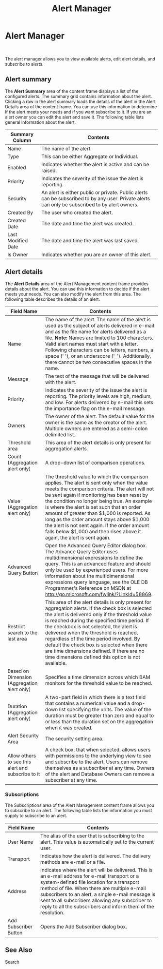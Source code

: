 ﻿---
title: Alert Manager
TOCTitle: Alert Manager
ms:assetid: 9a032bd2-ea99-4bc7-8ea2-b253d007c571
ms:mtpsurl: https://msdn.microsoft.com/library/Aa577507(v=BTS.80)
ms:contentKeyID: 51529939
ms.date: 08/30/2017
mtps_version: v=BTS.80
f1_keywords:
- bts06.bam.portal.alertmanager
---

# Alert Manager

 

The alert manager allows you to view available alerts, edit alert details, and subscribe to alerts.

## Alert summary

The **Alert Summary** area of the content frame displays a list of the configured alerts. The summary grid contains information about the alert. Clicking a row in the alert summary loads the details of the alert in the Alert Details area of the content frame. You can use this information to determine if the alert meets your needs and if you want subscribe to it. If you are an alert owner you can edit the alert and save it. The following table lists general information about the alert.

<table>
<thead>
<tr class="header">
<th>Summary Column</th>
<th>Contents</th>
</tr>
</thead>
<tbody>
<tr class="odd">
<td>Name</td>
<td>The name of the alert.</td>
</tr>
<tr class="even">
<td>Type</td>
<td>This can be either Aggregate or Individual.</td>
</tr>
<tr class="odd">
<td>Enabled</td>
<td>Indicates whether the alert is active and can be raised.</td>
</tr>
<tr class="even">
<td>Priority</td>
<td>Indicates the severity of the issue the alert is reporting.</td>
</tr>
<tr class="odd">
<td>Security</td>
<td>An alert is either public or private. Public alerts can be subscribed to by any user. Private alerts can only be subscribed to by alert owners.</td>
</tr>
<tr class="even">
<td>Created By</td>
<td>The user who created the alert.</td>
</tr>
<tr class="odd">
<td>Created Date</td>
<td>The date and time the alert was created.</td>
</tr>
<tr class="even">
<td>Last Modified Date</td>
<td>The date and time the alert was last saved.</td>
</tr>
<tr class="odd">
<td>Is Owner</td>
<td>Indicates whether you are an owner of this alert.</td>
</tr>
</tbody>
</table>


## Alert details

The **Alert Details** area of the Alert Management content frame provides details about the alert. You can use this information to decide if the alert meets your needs. You can also modify the alert from this area. The following table describes the details of an alert.

<table>
<thead>
<tr class="header">
<th>Field Name</th>
<th>Contents</th>
</tr>
</thead>
<tbody>
<tr class="odd">
<td>Name</td>
<td>The name of the alert. The name of the alert is used as the subject of alerts delivered in e-mail and as the file name for alerts delivered as a file. <strong>Note:</strong> Names are limited to 100 characters. Valid alert names must start with a letter. Following characters can be letters, numbers, a space (' '), or an underscore ('_'). Additionally, there cannot be two consecutive spaces in the name.</td>
</tr>
<tr class="even">
<td>Message</td>
<td>The text of the message that will be delivered with the alert.</td>
</tr>
<tr class="odd">
<td>Priority</td>
<td>Indicates the severity of the issue the alert is reporting. The priority levels are high, medium, and low. For alerts delivered by e-mail this sets the importance flag on the e-mail message.</td>
</tr>
<tr class="even">
<td>Owners</td>
<td>The owner of the alert. The default value for the owner is the same as the creator of the alert. Multiple owners are entered as a semi-colon delimited list.</td>
</tr>
<tr class="odd">
<td>Threshold area</td>
<td>This area of the alert details is only present for aggregation alerts.</td>
</tr>
<tr class="even">
<td>Count<br />
(Aggregation alert only)</td>
<td>A drop-down list of comparison operations.</td>
</tr>
<tr class="odd">
<td>Value<br />
(Aggregation alert only)</td>
<td>The threshold value to which the comparison applies. The alert is sent only when the value meets the comparison criteria. The alert will not be sent again if monitoring has been reset by the condition no longer being true. An example is where the alert is set such that an order amount of greater than $1,000 is reported. As long as the order amount stays above $1,000 the alert is not sent again. If the order amount falls below $1,000 and then rises above it again, the alert is sent again.</td>
</tr>
<tr class="even">
<td>Advanced Query Button</td>
<td>Open the Advanced Query Editor dialog box. The Advance Query Editor uses multidimensional expressions to define the query. This is an advanced feature and should only be used by experienced users. For more information about the multidimensional expressions query language, see the OLE DB Programmer's Reference on MSDN at <a href="http://go.microsoft.com/fwlink/?linkid=58869">http://go.microsoft.com/fwlink/?LinkId=58869</a>.</td>
</tr>
<tr class="odd">
<td>Restrict search to the last area</td>
<td>This area of the alert details is only present for aggregation alerts. If the check box is selected the alert is delivered only if the threshold value is reached during the specified time period. If the checkbox is not selected, the alert is delivered when the threshold is reached, regardless of the time period involved. By default the check box is selected when there are time dimensions defined. If there are no time dimensions defined this option is not available.</td>
</tr>
<tr class="even">
<td>Based on Dimension<br />
(Aggregation alert only)</td>
<td>Specifies a time dimension across which BAM monitors for the threshold value to be reached.</td>
</tr>
<tr class="odd">
<td>Duration<br />
(Aggregation alert only)</td>
<td>A two-part field in which there is a text field that contains a numerical value and a drop-down list specifying the units. The value of the duration must be greater than zero and equal to or less than the duration set on the aggregation when it was created.</td>
</tr>
<tr class="even">
<td>Alert Security Area</td>
<td>The security setting area.</td>
</tr>
<tr class="odd">
<td>Allow others to see this alert and subscribe to it</td>
<td>A check box, that when selected, allows users with permissions to the underlying view to see and subscribe to the alert. Users can remove themselves as a subscriber at any time. Owners of the alert and Database Owners can remove a subscriber at any time.</td>
</tr>
</tbody>
</table>


### Subscriptions

The Subscriptions area of the Alert Management content frame allows you to subscribe to an alert. The following table lists the information you must supply to subscribe to an alert.

<table>
<thead>
<tr class="header">
<th>Field Name</th>
<th>Contents</th>
</tr>
</thead>
<tbody>
<tr class="odd">
<td>User Name</td>
<td>The alias of the user that is subscribing to the alert. This value is automatically set to the current user.</td>
</tr>
<tr class="even">
<td>Transport</td>
<td>Indicates how the alert is delivered. The delivery methods are e-mail or a file.</td>
</tr>
<tr class="odd">
<td>Address</td>
<td>Indicates where the alert will be delivered. This is an e-mail address for e-mail transport or a system-defined file location for a transport method of file. When there are multiple e-mail subscribers to an alert, a single e-mail message is sent to all subscribers allowing any subscriber to reply to all the subscribers and inform them of the resolution.</td>
</tr>
<tr class="even">
<td>Add Subscriber Button</td>
<td>Opens the Add Subscriber dialog box.</td>
</tr>
</tbody>
</table>


## See Also

[Search](search.md)

